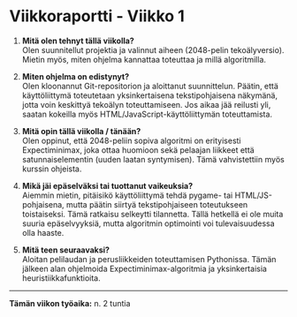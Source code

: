 # Viikkoraportti - Viikko 1

1. **Mitä olen tehnyt tällä viikolla?**  
   Olen suunnitellut projektia ja valinnut aiheen (2048-pelin tekoälyversio). Mietin myös, miten ohjelma kannattaa toteuttaa ja millä algoritmilla.

2. **Miten ohjelma on edistynyt?**  
   Olen kloonannut Git-repositorion ja aloittanut suunnittelun. Päätin, että käyttöliittymä toteutetaan yksinkertaisena tekstipohjaisena näkymänä, jotta voin keskittyä tekoälyn toteuttamiseen. Jos aikaa jää reilusti yli, saatan kokeilla myös HTML/JavaScript-käyttöliittymän toteuttamista.

3. **Mitä opin tällä viikolla / tänään?**  
   Olen oppinut, että 2048-peliin sopiva algoritmi on erityisesti Expectiminimax, joka ottaa huomioon sekä pelaajan liikkeet että satunnaiselementin (uuden laatan syntymisen). Tämä vahvistettiin myös kurssin ohjeista.

4. **Mikä jäi epäselväksi tai tuottanut vaikeuksia?**  
   Aiemmin mietin, pitäisikö käyttöliittymä tehdä pygame- tai HTML/JS-pohjaisena, mutta päätin siirtyä tekstipohjaiseen toteutukseen toistaiseksi. Tämä ratkaisu selkeytti tilannetta. Tällä hetkellä ei ole muita suuria epäselvyyksiä, mutta algoritmin optimointi voi tulevaisuudessa olla haaste.

5. **Mitä teen seuraavaksi?**  
   Aloitan pelilaudan ja perusliikkeiden toteuttamisen Pythonissa. Tämän jälkeen alan ohjelmoida Expectiminimax-algoritmia ja yksinkertaisia heuristiikkafunktioita.

---

**Tämän viikon työaika:** n. 2 tuntia
